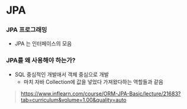 # JPA

### JPA 프로그래밍 

- JPA 는 인터페이스의 모음 

### JPA를 왜 사용해야 하는가?

- SQL 중심적인 개발애서 객체 중심으로 개발 
  - 마치 자바 Collection에 값을 넣었다 가져왔다하는 역할들과 같음 

> https://www.inflearn.com/course/ORM-JPA-Basic/lecture/21683?tab=curriculum&volume=1.00&quality=auto